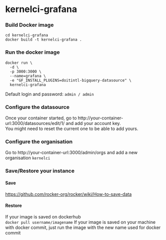 # kernelci-grafana

### Build Docker image  
```
cd kernelci-grafana
docker build -t kernelci-grafana .
```

### Run the docker image
```
docker run \
  -d \
  -p 3000:3000 \
  --name=grafana \
  -e "GF_INSTALL_PLUGINS=doitintl-bigquery-datasource" \
  kernelci-grafana
```
Default login and password: `admin / admin`

### Configure the datasource
Once your container started, go to http://your-container-url:3000/datasources/edit/1/ and add your account key.  
You might need to reset the current one to be able to add yours.  

### Configure the organisation
Go to http://your-container-url:3000/admin/orgs and add a new organisation `kernelci`

### Save/Restore your instance
#### Save
https://github.com/rocker-org/rocker/wiki/How-to-save-data
#### Restore
If your image is saved on dockerhub  
`docker pull username/imagename`
If your image is saved on your machine with docker commit, just run the image with the new name used for docker commit
